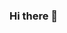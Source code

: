 ### Hi there 👋

<!--
**THASNIA RAHMAN ** is a ✨ _special_ ✨ repository because its `README.md` (this file) appears on your GitHub profile.

Here are some ideas to get you started:

- 🔭 I’m currently looking for a job in software engineering
- 🌱 I’m currently learning how to work with SQL.
- 📫 How to reach me: Email: thasnia.rahman00@gmail.com
- 😄 Pronouns: ...
- ⚡ Fun fact: I am currently completing a software engineering bootcamp with hyperionDev.
-->
